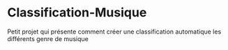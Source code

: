 # Classification-Musique
Petit projet qui présente comment créer une classification automatique les différents genre de musique
